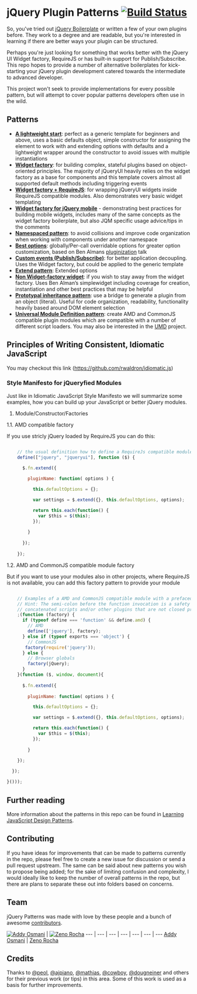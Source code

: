 # jQuery Plugin Patterns [![Build Status](https://secure.travis-ci.org/jquery-boilerplate/jquery-patterns.svg?branch=master)](https://travis-ci.org/jquery-boilerplate/jquery-patterns)

So, you've tried out [jQuery Boilerplate](https://github.com/jquery-boilerplate/jquery-boilerplate) or written a few of your own plugins before. They work to a degree and are readable, but you're interested in learning if there are better ways your plugin can be structured.

Perhaps you're just looking for something that works better with the jQuery UI Widget factory, RequireJS or has built-in support for Publish/Subscribe. This repo hopes to provide a number of alternative boilerplates for kick-starting your jQuery plugin development catered towards the intermediate to advanced developer.

This project won't seek to provide implementations for every possible pattern, but will attempt to cover popular patterns developers often use in the wild.

## Patterns

-   **[A lightweight start](https://github.com/jquery-boilerplate/jquery-patterns/blob/master/patterns/jquery.basic.plugin-boilerplate.js)**: perfect as a generic template for beginners
    and above, uses a basic defaults object, simple constructor for
    assigning the element to work with and extending options with
    defaults and a lightweight wrapper around the constructor to avoid
    issues with multiple instantiations
-   **[Widget factory](https://github.com/jquery-boilerplate/jquery-patterns/blob/master/patterns/jquery.widget-factory.plugin-boilerplate.js)**: for building complex, stateful plugins based on
    object-oriented principles. The majority of jQueryUI heavily relies
    on the widget factory as a base for components and this template
    covers almost all supported default methods including triggering
    events
-   **[Widget factory + RequireJS](https://github.com/jquery-boilerplate/jquery-patterns/blob/master/patterns/jquery.widget-factory.requirejs.boilerplate.js)**: for wrapping jQueryUI widgets inside
    RequireJS compatible modules. Also demonstrates very basic widget
    templating
-   **[Widget factory for jQuery mobile](https://github.com/jquery-boilerplate/jquery-patterns/blob/master/patterns/jquery.widget-factory.mobile-plugin.boilerplate.js)** - demonstrating best practices
    for building mobile widgets, includes many of the same concepts as
    the widget factory boilerplate, but also JQM specific usage
    advice/tips in the comments
-   **[Namespaced pattern](https://github.com/jquery-boilerplate/jquery-patterns/blob/master/patterns/jquery.namespace.plugin-boilerplate.js)**: to avoid collisions and improve code
    organization when working with components under another namespace
-   **[Best options](https://github.com/jquery-boilerplate/jquery-patterns/blob/master/patterns/jquery.best.options.plugin-boilerplate.js)**: globally/Per-call overridable options for
    greater option customization, based on Ben Almans [pluginization](http://benalman.com/talks/jquery-pluginization.html) talk
-   **[Custom events (Publish/Subscribe)](https://github.com/jquery-boilerplate/jquery-patterns/blob/master/patterns/jquery.customevents.plugin-boilerplate.js)**: for better application
    decoupling. Uses the Widget factory, but could be applied to the
    generic template
-   **[Extend pattern](https://github.com/jquery-boilerplate/jquery-patterns/blob/master/patterns/jquery.extend-skeleton.js)**: Extended options
-   **[Non Widget-factory widget](https://github.com/jquery-boilerplate/jquery-patterns/blob/master/patterns/jquery.simplewidget.plugin-boilerplate.js])**: if you wish to stay away from the
    widget factory. Uses Ben Alman’s simplewidget including coverage for
    creation, instantiation and other best practices that may be helpful
-   **[Prototypal inheritance pattern](https://github.com/jquery-boilerplate/jquery-patterns/blob/master/patterns/jquery.prototypal-inheritance.plugin-boilerplate.js)**: use a bridge to generate a
    plugin from an object (literal). Useful for code organization,
    readability, functionality heavily based around DOM element
    selection
-   **[Universal Module Definition pattern](https://github.com/jquery-boilerplate/jquery-patterns/blob/master/patterns/amd%2Bcommonjs/pluginCore.js)**: create AMD and CommonJS
    compatible plugin modules which are compatible with a number of
    different script loaders. You may also be interested in the [UMD](https://github.com/umdjs) project.

## Principles of Writing Consistent, Idiomatic JavaScript

You may checkout this link (https://github.com/rwaldron/idiomatic.js)

### Style Manifesto for jQueryfied Modules

Just like in Idiomatic JavaScript Style Manifesto we will summarize some examples, how you can build up your JavaScript or better jQuery modules.

1. Module/Constructor/Factories

1.1. AMD compatible factory

If you use stricly jQuery loaded by RequireJS you can do this:

```javascript

    // the usual definition how to define a RequireJs compatible module
    define(["jquery", "jqueryui"], function ($) {

      $.fn.extend({
      
        pluginName: function( options ) {

          this.defaultOptions = {};

          var settings = $.extend({}, this.defaultOptions, options);

          return this.each(function() {
            var $this = $(this);
          });
          
        }
        
      });
      
    });
```

1.2. AMD and CommonJS compatible module factory

But if you want to use your modules also in other projects, where RequireJS is not available, you can add this factory pattern to provide your module 

```javascript

    // Examples of a AMD and CommonJS compatible module with a prefaced factory
    // Hint: The semi-colon before the function invocation is a safety net against 
    // concatenated scripts and/or other plugins that are not closed properly.
    ;(function (factory) {
      if (typeof define === 'function' && define.amd) {
        // AMD
        define(['jquery'], factory);
      } else if (typeof exports === 'object') {
        // CommonJS
       factory(require('jquery'));
      } else {
        // Browser globals
        factory(jQuery);
      }
    }(function ($, window, document){
   
      $.fn.extend({
      
        pluginName: function( options ) {

          this.defaultOptions = {};

          var settings = $.extend({}, this.defaultOptions, options);

          return this.each(function() {
            var $this = $(this);
          });
          
        }
        
    });

  });

}()));
```
    
## Further reading

More information about the patterns in this repo can be found in [Learning JavaScript Design Patterns](http://addyosmani.com/resources/essentialjsdesignpatterns/book/#jquerypluginpatterns).

## Contributing

If you have ideas for improvements that can be made to patterns currently in the repo, please feel free to create a new issue for discussion or send a pull request upstream. The same can be said about new patterns you wish to propose being added; for the sake of limiting confusion and complexity, I would ideally like to keep the number of overall patterns in the repo, but there are plans to separate these out into folders based on concerns.

## Team

jQuery Patterns was made with love by these people and a bunch of awesome [contributors](https://github.com/jquery-boilerplate/jquery-patterns/graphs/contributors).

[![Addy Osmani](http://gravatar.com/avatar/96270e4c3e5e9806cf7245475c00b275?s=70)](http://addyosmani.com) | [![Zeno Rocha](http://gravatar.com/avatar/e190023b66e2b8aa73a842b106920c93?s=70)](http://zenorocha.com)
--- | --- | --- | --- | --- | --- | ---
[Addy Osmani](http://addyosmani.com) | [Zeno Rocha](http://zenorocha.com)

## Credits

Thanks to [@peol](http://github.com/peol), [@ajpiano](http://github.com/ajpiano), [@mathias](http://github.com/mathias), [@cowboy](http://github.com/cowboy), [@dougneiner](http://github.com/dougneiner) and others for their previous work (or tips) in this area. Some of this work is used as a basis for further improvements.


